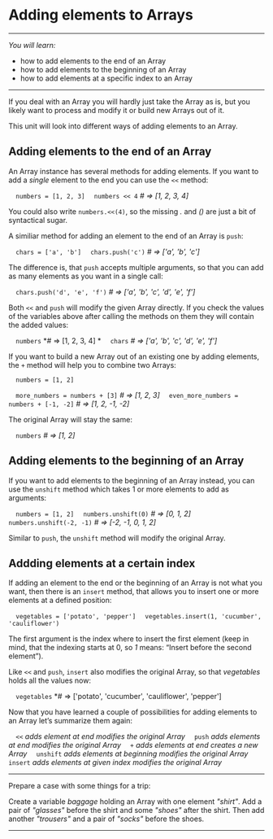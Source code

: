 # Adding elements to Arrays

---

*You will learn:*
- how to add elements to the end of an Array
- how to add elements to the beginning of an Array
- how to add elements at a specific index to an Array

---

If you deal with an Array you will hardly just take the Array as is, but you likely want
to process and modify it or build new Arrays out of it.

This unit will look into different ways of adding elements to an Array.

## Adding elements to the end of an Array

An Array instance has several methods for adding elements.
If you want to add a *single* element to the end you can use the `<<` method:

`  numbers = [1, 2, 3]`
`  numbers << 4`              *# => [1, 2, 3, 4]*

You could also write `numbers.<<(4)`, so the missing *.* and *()* are just a bit of
syntactical sugar.

A similiar method for adding an element to the end of an Array is `push`:

`  chars = ['a', 'b']`
`  chars.push('c')`           *# => ['a', 'b', 'c']*

The difference is, that `push` accepts multiple arguments, so that you can add as
many elements as you want in a single call:

`  chars.push('d', 'e', 'f')` *# => ['a', 'b', 'c', 'd', 'e', 'f']*

Both `<<` and `push` will modify the given Array directly. If you check the values
of the variables above after calling the methods on them they will contain the added values:

`  numbers`                   *# => [1, 2, 3, 4] *
`  chars`                     *# => ['a', 'b', 'c', 'd', 'e', 'f']*

If you want to build a new Array out of an existing one by adding elements, the `+` method
will help you to combine two Arrays:

`  numbers = [1, 2]`

`  more_numbers = numbers + [3]`           *# => [1, 2, 3]*
`  even_more_numbers = numbers + [-1, -2]` *# => [1, 2, -1, -2]*

The original Array will stay the same:

`  numbers`                   *# => [1, 2]*

## Adding elements to the beginning of an Array

If you want to add elements to the beginning of an Array instead, you can use the
`unshift` method which takes 1 or more elements to add as arguments:

`  numbers = [1, 2]`
`  numbers.unshift(0)`        *# => [0, 1, 2]*
`  numbers.unshift(-2, -1)`   *# => [-2, -1, 0, 1, 2]*

Similar to `push`, the `unshift` method will modify the original Array.

## Addding elements at a certain index

If adding an element to the end or the beginning of an Array is not what you want,
then there is an `insert` method, that allows you to insert one or more elements
at a defined position:

`  vegetables = ['potato', 'pepper']`
`  vegetables.insert(1, 'cucumber', 'cauliflower')`

The first argument is the index where to insert the first element (keep in mind, that
the indexing starts at 0, so *1* means: “Insert before the second element”).

Like `<<` and `push`, `insert` also modifies the original Array, so that *vegetables* holds
all the values now:

`  vegetables` *# => ['potato', 'cucumber', 'cauliflower', 'pepper']

Now that you have learned a couple of possibilities for adding elements to an Array
let’s summarize them again:

`  <<`      *adds element at end           modifies the original Array*
`  push`    *adds elements at end          modifies the original Array*
`  +`       *adds elements at end          creates a new Array*
`  unshift` *adds elements at beginning    modifies the original Array*
`  insert`  *adds elements at given index  modifies the original Array*

---

Prepare a case with some things for a trip:

Create a variable *baggage* holding an Array with one element *"shirt"*.
Add a pair of *"glasses"* before the shirt and some *"shoes"* after the shirt.
Then add another *"trousers"* and a pair of *"socks"* before the shoes.

---
